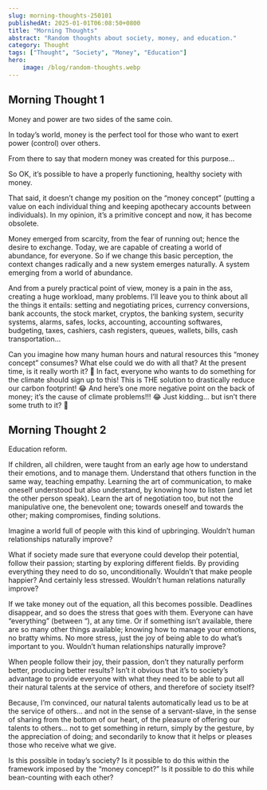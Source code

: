 ```yaml
---
slug: morning-thoughts-250101
publishedAt: 2025-01-01T06:08:50+0800
title: "Morning Thoughts"
abstract: "Random thoughts about society, money, and education."
category: Thought
tags: ["Thought", "Society", "Money", "Education"]
hero:
    image: /blog/random-thoughts.webp
---
```



## Morning Thought 1

Money and power are two sides of the same coin.

In today’s world, money is the perfect tool for those who want to exert power (control) over others.

From there to say that modern money was created for this purpose…

So OK, it’s possible to have a properly functioning, healthy society with money.

That said, it doesn’t change my position on the “money concept” (putting a value on each individual thing and keeping apothecary accounts between individuals).
In my opinion, it’s a primitive concept and now, it has become obsolete.

Money emerged from scarcity, from the fear of running out; hence the desire to exchange. Today, we are capable of creating a world of abundance, for everyone. So if we change this basic perception, the context changes radically and a new system emerges naturally. A system emerging from a world of abundance.

And from a purely practical point of view, money is a pain in the ass, creating a huge workload, many problems. I’ll leave you to think about all the things it entails: setting and negotiating prices, currency conversions, bank accounts, the stock market, cryptos, the banking system, security systems, alarms, safes, locks, accounting, accounting softwares, budgeting, taxes, cashiers, cash registers, queues, wallets, bills, cash transportation…

Can you imagine how many human hours and natural resources this “money concept” consumes? What else could we do with all that? At the present time, is it really worth it? 🤔 In fact, everyone who wants to do something for the climate should sign up to this! This is THE solution to drastically reduce our carbon footprint! 😂 And here’s one more negative point on the back of money; it’s the cause of climate problems!!! 😂 Just kidding… but isn’t there some truth to it? 🤔


## Morning Thought 2

Education reform.

If children, all children, were taught from an early age how to understand their emotions, and to manage them. Understand that others function in the same way, teaching empathy. Learning the art of communication, to make oneself understood but also understand, by knowing how to listen (and let the other person speak). Learn the art of negotiation too, but not the manipulative one, the benevolent one; towards oneself and towards the other; making compromises, finding solutions.

Imagine a world full of people with this kind of upbringing. Wouldn’t human relationships naturally improve?

What if society made sure that everyone could develop their potential, follow their passion; starting by exploring different fields. By providing everything they need to do so, unconditionally. Wouldn’t that make people happier? And certainly less stressed. Wouldn’t human relations naturally improve?

If we take money out of the equation, all this becomes possible. Deadlines disappear, and so does the stress that goes with them. Everyone can have “everything” (between “), at any time. Or if something isn’t available, there are so many other things available; knowing how to manage your emotions, no bratty whims. No more stress, just the joy of being able to do what’s important to you. Wouldn’t human relationships naturally improve?

When people follow their joy, their passion, don’t they naturally perform better, producing better results? Isn’t it obvious that it’s to society’s advantage to provide everyone with what they need to be able to put all their natural talents at the service of others, and therefore of society itself?

Because, I’m convinced, our natural talents automatically lead us to be at the service of others… and not in the sense of a servant-slave, in the sense of sharing from the bottom of our heart, of the pleasure of offering our talents to others… not to get something in return, simply by the gesture, by the appreciation of doing; and secondarily to know that it helps or pleases those who receive what we give.

Is this possible in today’s society? Is it possible to do this within the framework imposed by the “money concept?” Is it possible to do this while bean-counting with each other?
